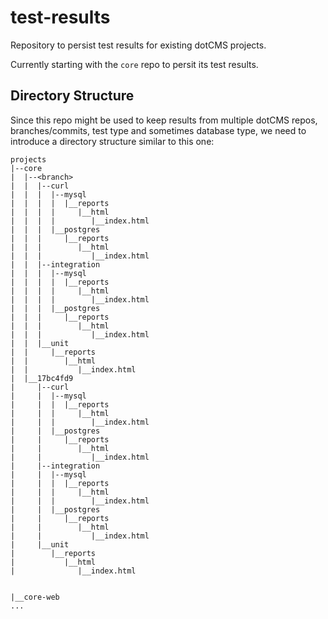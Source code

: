 # test-results
Repository to persist test results for existing dotCMS projects.

Currently starting with the `core` repo to persit its test results.

## Directory Structure
Since this repo might be used to keep results from multiple dotCMS repos, branches/commits, test type and sometimes database type, we need to introduce a directory structure similar to this one:
```
projects
|--core
|  |--<branch>
|  |  |--curl
|  |  |  |--mysql
|  |  |  |  |__reports
|  |  |  |     |__html
|  |  |  |        |__index.html
|  |  |  |__postgres
|  |  |     |__reports
|  |  |        |__html
|  |  |           |__index.html
|  |  |--integration
|  |  |  |--mysql
|  |  |  |  |__reports
|  |  |  |     |__html
|  |  |  |        |__index.html
|  |  |  |__postgres
|  |  |     |__reports
|  |  |        |__html
|  |  |           |__index.html
|  |  |__unit
|  |     |__reports
|  |        |__html
|  |           |__index.html
|  |__17bc4fd9
|     |--curl
|     |  |--mysql
|     |  |  |__reports
|     |  |     |__html
|     |  |        |__index.html
|     |  |__postgres
|     |     |__reports
|     |        |__html
|     |           |__index.html
|     |--integration
|     |  |--mysql
|     |  |  |__reports
|     |  |     |__html
|     |  |        |__index.html
|     |  |__postgres
|     |     |__reports
|     |        |__html
|     |           |__index.html
|     |__unit
|        |__reports
|           |__html
|              |__index.html


|__core-web
...
```
